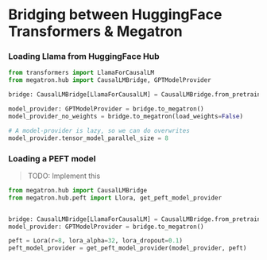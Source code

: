 # Bridging between HuggingFace Transformers & Megatron


### Loading Llama from HuggingFace Hub
```python
from transformers import LlamaForCausalLM
from megatron.hub import CausalLMBridge, GPTModelProvider

bridge: CausalLMBridge[LlamaForCausalLM] = CausalLMBridge.from_pretrained("meta-llama/Llama-3.2-1B")

model_provider: GPTModelProvider = bridge.to_megatron()
model_provider_no_weights = bridge.to_megatron(load_weights=False)

# A model-provider is lazy, so we can do overwrites
model_provider.tensor_model_parallel_size = 8
```


### Loading a PEFT model
> TODO: Implement this
```python
from megatron.hub import CausalLMBridge
from megatron.hub.peft import Llora, get_peft_model_provider


bridge: CausalLMBridge[LlamaForCausalLM] = CausalLMBridge.from_pretrained("meta/llama3-8b")
model_provider: GPTModelProvider = bridge.to_megatron()

peft = Lora(r=8, lora_alpha=32, lora_dropout=0.1)
peft_model_provider = get_peft_model_provider(model_provider, peft)
```